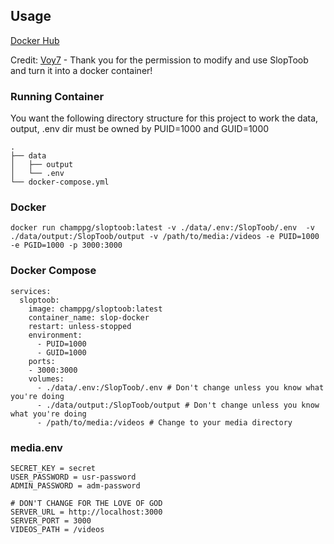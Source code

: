 ## Usage
[Docker Hub](https://hub.docker.com/r/champpg/sloptoob)

Credit: [Voy7](https://github.com/Voy7/SlopToob) - Thank you for the permission to modify and use SlopToob and turn it into a docker container!

### Running Container
You want the following directory structure for this project to work the data, output, .env dir must be owned by PUID=1000 and GUID=1000
```
.
├── data
│   ├── output
│   └── .env
└── docker-compose.yml
```

### Docker
```
docker run champpg/sloptoob:latest -v ./data/.env:/SlopToob/.env  -v ./data/output:/SlopToob/output -v /path/to/media:/videos -e PUID=1000 -e PGID=1000 -p 3000:3000
```

### Docker Compose
```
services:
  sloptoob:
    image: champpg/sloptoob:latest
    container_name: slop-docker
    restart: unless-stopped
    environment:
      - PUID=1000
      - GUID=1000
    ports:
    - 3000:3000
    volumes:
      - ./data/.env:/SlopToob/.env # Don't change unless you know what you're doing
      - ./data/output:/SlopToob/output # Don't change unless you know what you're doing
      - /path/to/media:/videos # Change to your media directory
```

### media.env
```
SECRET_KEY = secret
USER_PASSWORD = usr-password
ADMIN_PASSWORD = adm-password

# DON'T CHANGE FOR THE LOVE OF GOD
SERVER_URL = http://localhost:3000
SERVER_PORT = 3000
VIDEOS_PATH = /videos
```
